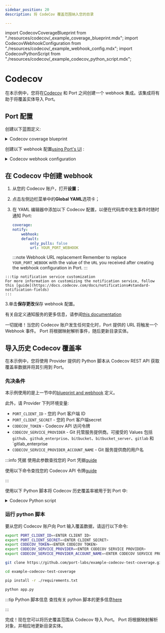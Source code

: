 ```yaml
---
sidebar_position: 20
description: 将 CodeCov 覆盖范围纳入您的目录

---
```


import CodecovCoverageBlueprint from "./resources/codecov/_example_coverage_blueprint.mdx";
import CodecovWebhookConfiguration from "./resources/codecov/_example_webhook_config.mdx";
import CodecovPythonScript from "./resources/codecov/_example_codecov_python_script.mdx";

# Codecov

在本示例中，您将在[Codecov](https://docs.codecov.com/docs/quick-start) 和 Port 之间创建一个 webhook 集成。该集成将有助于将覆盖实体导入 Port。

## Port 配置

创建以下蓝图定义: 

<details>
<summary>Codecov coverage blueprint</summary>

<CodecovCoverageBlueprint/>

</details>

创建以下 webhook 配置[using Port's UI](/build-your-software-catalog/sync-data-to-catalog/webhook/?operation=ui#configuring-webhook-endpoints) : 

<details>
<summary>Codecov webhook configuration</summary>

1. **基本信息** 选项卡 - 填写以下详细信息: 
    1.title: `Codecov Mapper`；
    2.标识符 : `codecov_mapper`；
    3.Description : `将 Codecov 覆盖范围映射到 Port` 的 webhook 配置；
    4.图标 : `Git`；
2. **集成配置**选项卡 - 填写以下 JQ 映射: 
   <CodecovWebhookConfiguration/>
     ::注意 Webhook URL
     注意并复制此选项卡中提供的 Webhook URL
     :::
3.点击页面底部的**保存**。

</details>

## 在 Codecov 中创建 webhook

1. 从您的 Codecov 账户，打开**设置**；
2. 点击左侧边栏菜单中的**Global YAML**选项卡；
3. 在 YAML 编辑器中添加以下 Codecov 配置，以便在代码库中发生事件时随时通知 Port: 


    ```yaml
    coverage:
    notify:
        webhook:
        default:
            only_pulls: false
            url: YOUR_PORT_WEBHOOK
    ```

    :::note Webhook URL replacement
    Remember to replace `YOUR_PORT_WEBOOK` with the value of the `URL` you received after creating the webhook configuration in Port.
    :::

```
:::tip notification service customization
For more information on customizing the notification service, follow this [guide](https://docs.codecov.com/docs/notifications#standard-notification-fields)
:::
```

3.单击**保存更改**保存 webhook 配置。

有关自定义通知服务的更多信息，请参阅[this documentation](https://docs.codecov.com/docs/notifications#standard-notification-fields)

一切就绪！当您的 Codecov 账户发生任何变化时，Port 提供的 URL 将触发一个 Webhook 事件。 Port 将根据映射解析事件，随后更新目录实体。

## 导入历史 Codecov 覆盖率

在本示例中，您将使用 Provider 提供的 Python 脚本从 Codecov REST API 获取覆盖率数据并将其引用到 Port。

### 先决条件

本示例使用的是上一节中的[blueprint and webhook](#port-configuration) 定义。

此外，请 Provider 下列环境变量: 

* `PORT_CLIENT_ID` - 您的 Port 客户端 ID
* `PORT_CLIENT_SECRET` - 您的 Port 客户端secret
* `CODECOV_TOKEN` - Codecov API 访问令牌
* `CODECOV_SERVICE_PROVIDER` - Git 托管服务提供商。可接受的 Values 包括 `github`、`github_enterprise`、`bitbucket`、`bitbucket_server`、`gitlab` 和 `gitlab_enterprise
* `CODECOV_SERVICE_PROVIDER_ACCOUNT_NAME` - Git 服务提供商的用户名

:::info  凭据 使用此参数查找您的 Port 凭据[guide](https://docs.getport.io/build-your-software-catalog/sync-data-to-catalog/api/#find-your-port-credentials)

使用以下命令查找您的 Codecov API 令牌[guide](https://docs.codecov.com/reference/overview)

:::

使用以下 Python 脚本将 Codecov 历史覆盖率被用于到 Port 中: 

<details>
<summary>Codecov Python script</summary>

<CodecovPythonScript/>

</details>

### 运行 python 脚本

要从您的 Codecov 账户向 Port 输入覆盖数据，请运行以下命令: 

```bash
export PORT_CLIENT_ID=<ENTER CLIENT ID>
export PORT_CLIENT_SECRET=<ENTER CLIENT SECRET>
export CODECOV_TOKEN=<ENTER CODECOV TOKEN>
export CODECOV_SERVICE_PROVIDER=<ENTER CODECOV SERVICE PROVIDER>
export CODECOV_SERVICE_PROVIDER_ACCOUNT_NAME=<ENTER CODECOV SERVICE PROVIDER ACCOUNT NAME>

git clone https://github.com/port-labs/example-codecov-test-coverage.git

cd example-codecov-test-coverage

pip install -r ./requirements.txt

python app.py
```

:::tip  Python 脚本信息 查找有关 python 脚本的更多信息[here](https://github.com/port-labs/example-codecov-test-coverage)

:::

完成！现在您可以将历史覆盖范围从 Codecov 导入 Port。 Port 将根据映射解析对象，并相应地更新目录实体。